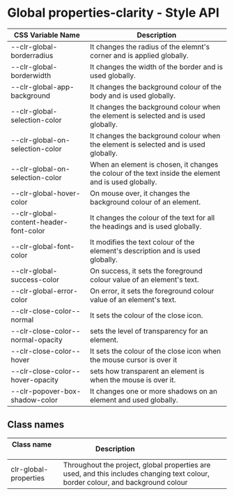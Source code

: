 # Global properties-clarity - Style API

| CSS Variable Name          | Description                                                        |
| -------------------------- | ------------------------------------------------------------------ |
|  --clr-global-borderradius | It changes the radius of the elemnt's corner and is applied globally.
|  --clr-global-borderwidth | It changes the width of the border and is used globally.
|  --clr-global-app-background | It changes the background colour of the body and is used globally.
|  --clr-global-selection-color | It changes the background colour when the element is selected and is used globally.
| --clr-global-on-selection-color | It changes the background colour when the element is selected and is used globally.
| --clr-global-on-selection-color | When an element is chosen, it changes the colour of the text inside the element and is used globally.
| --clr-global-hover-color | On mouse over, it changes the background colour of an element.
| --clr-global-content-header-font-color | It changes the colour of the text for all the headings and is used globally.
| --clr-global-font-color | It modifies the text colour of the element's description and is used globally.
| --clr-global-success-color | On success, it sets the foreground colour value of an element's text.
| --clr-global-error-color | On error, it sets the foreground colour value of an element's text.
| --clr-close-color--normal | It sets the colour of the close icon.
| --clr-close-color--normal-opacity | sets the level of transparency for an element.
|--clr-close-color--hover| It sets the colour of the close icon when the mouse cursor is over it
| --clr-close-color--hover-opacity | sets how transparent an element is when the mouse is over it.
| --clr-popover-box-shadow-color | It changes one or more shadows on an element and used globally.

## Class names

| Class name    | Description                              |
| ------------- | ---------------------------------------- |
|clr-global-properties | Throughout the project, global properties are used, and this includes changing text colour, border colour, and background colour 









